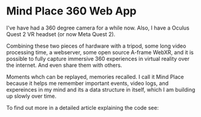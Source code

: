# Mind Place 360 Web App
I've have had a 360 degree camera for a while now. Also, I have a Oculus Quest 2 VR headset (or now Meta Quest 2).

Combining these two pieces of hardware with a tripod, some long video processing time, a webserver, some open source A-frame WebXR, and it is possible to fully capture immersive 360 experiences in virtual reality over the internet. And even share them with others.

Moments whch can be replayed, memories recalled. I call it Mind Place because it helps me remember important events, video logs, and expereinces in my mind and its a data structure in itself, which I am building up slowly over time.

To find out more in a detailed article explaining the code see:

